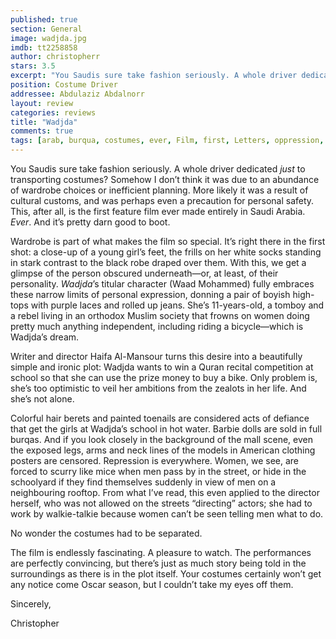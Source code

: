 ```yaml
---
published: true
section: General
image: wadjda.jpg
imdb: tt2258858
author: christopherr 
stars: 3.5
excerpt: "You Saudis sure take fashion seriously. A whole driver dedicated <em>just</em> to transporting costumes?"
position: Costume Driver
addressee: Abdulaziz Abdalnorr
layout: review
categories: reviews
title: "Wadjda"
comments: true
tags: [arab, burqua, costumes, ever, Film, first, Letters, oppression, Saudi, Saudi Arabia, Saudis, wardrobe, women]
---
```

<p>You Saudis sure take fashion seriously. A whole driver dedicated <em>just</em> to transporting costumes? Somehow I don&rsquo;t think it was due to an abundance of wardrobe choices or inefficient planning. More likely it was a result of cultural customs, and was perhaps even a precaution for personal safety. This, after all, is the first feature film ever made entirely in Saudi Arabia. <em>Ever</em>. And it&#8217;s pretty darn good to boot.</p>
<p>Wardrobe is part of what makes the film so special. It&rsquo;s right there in the first shot: a close-up of a young girl&rsquo;s feet, the frills on her white socks standing in stark contrast to the black robe draped over them. With this, we get a glimpse of the person obscured underneath&mdash;or, at least, of their personality. <em>Wadjda</em>&rsquo;s titular character (Waad Mohammed) fully embraces these narrow limits of personal expression, donning a pair of boyish high-tops with purple laces and rolled up jeans. She&rsquo;s 11-years-old, a tomboy and a rebel living in an orthodox Muslim society that frowns on women doing pretty much anything independent, including riding a bicycle&mdash;which is Wadjda&rsquo;s dream.</p>
<p>Writer and director Haifa Al-Mansour turns this desire into a beautifully simple and ironic plot: Wadjda wants to win a Quran recital competition at school so that she can use the prize money to buy a bike. Only problem is, she&rsquo;s too optimistic to veil her ambitions from the zealots in her life. And she&rsquo;s not alone.</p>
<p>Colorful hair berets and painted toenails are considered acts of defiance that get the girls at Wadjda&rsquo;s school in hot water. Barbie dolls are sold in full burqas. And if you look closely in the background of the mall scene, even the exposed legs, arms and neck lines of the models in American clothing posters are censored. Repression is everywhere. Women, we see, are forced to scurry like mice when men pass by in the street, or hide in the schoolyard if they find themselves suddenly in view of men on a neighbouring rooftop. From what I&rsquo;ve read, this even applied to the director herself, who was not allowed on the streets &ldquo;directing&rdquo; actors; she had to work by walkie-talkie because women can&rsquo;t be seen telling men what to do.&nbsp;</p>
<p>No wonder the costumes had to be separated.</p>
<p>The film is endlessly fascinating. A pleasure to watch. The performances are perfectly convincing, but there&rsquo;s just as much story being told in the surroundings as there is in the plot itself. Your costumes certainly won&rsquo;t get any notice come Oscar season, but I couldn&rsquo;t take my eyes off them.</p>
<p>Sincerely,&nbsp;</p>
<p>Christopher</p>
